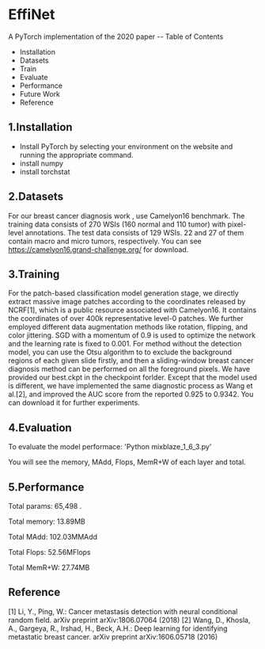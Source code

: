 # EffiNet

A PyTorch implementation of the 2020 paper -- 
Table of Contents
-	Installation
-	Datasets
-	Train
-	Evaluate
-	Performance
-	Future Work
-	Reference
       
## 1.Installation
-	Install PyTorch by selecting your environment on the website and running the appropriate command.
-	install numpy 
-	install torchstat 

## 2.Datasets
For our breast cancer diagnosis work , use Camelyon16 benchmark. The training data consists of 270 WSIs (160 normal and 110 tumor) with pixel-level annotations. The test data consists of 129 WSIs. 22 and 27 of them contain macro and micro tumors, respectively. 
You can see https://camelyon16.grand-challenge.org/ for download.

## 3.Training 
For the patch-based classification model generation stage, we directly extract massive image patches according to the coordinates released by NCRF[1], which is a public resource associated with Camelyon16. It contains the coordinates of over 400k representative level-0 patches. We further employed different data augmentation methods like rotation, flipping, and color jittering. SGD with a momentum of 0.9 is used to optimize the network and the learning rate is fixed to 0.001. For method without the detection model, you can use the Otsu algorithm to to exclude the background regions of each given slide firstly, and then a sliding-window breast cancer diagnosis method can be performed on all the foreground pixels.
We have provided our best.ckpt in the checkpoint forlder. Except that the model used is different, we have implemented the same diagnostic process as Wang et al.[2], and improved the AUC score from the reported 0.925 to 0.9342. 
You can download it for further experiments.

## 4.Evaluation
To evaluate the model performace:
'Python mixblaze_1_6_3.py'

You will see the memory, MAdd, Flops, MemR+W of each layer and total.

## 5.Performance
Total params: 65,498
.

Total memory: 13.89MB

Total MAdd: 102.03MMAdd

Total Flops: 52.56MFlops

Total MemR+W: 27.74MB

## Reference
[1] Li, Y., Ping, W.: Cancer metastasis detection with neural conditional random field.
arXiv preprint arXiv:1806.07064 (2018)
[2] Wang, D., Khosla, A., Gargeya, R., Irshad, H., Beck, A.H.: Deep learning for
identifying metastatic breast cancer. arXiv preprint arXiv:1606.05718 (2016)

